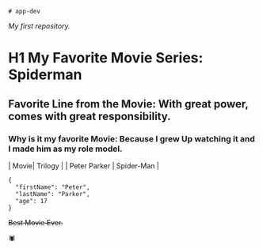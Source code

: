 	# app-dev
*My first repository.*
# H1 My Favorite Movie Series: Spiderman
## Favorite Line from the Movie: With great power, comes with great responsibility.
### Why is it my favorite Movie: Because I grew Up watching it and I made him as my role model.

| Movie| Trilogy |
| Peter Parker | Spider-Man |


```
{
  "firstName": "Peter",
  "lastName": "Parker",
  "age": 17
}
``` 
~~Best Movie Ever.~~

🕷️

